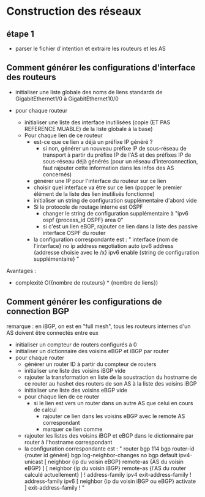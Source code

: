 # Construction des réseaux

## étape 1

- parser le fichier d'intention et extraire les routeurs et les AS

## Comment générer les configurations d'interface des routeurs

- initialiser une liste globale des noms de liens standards de GigabitEthernet1/0 à GigabitEthernet10/0

- pour chaque routeur
    - initialiser une liste des interface inutilisées (copie (ET PAS REFERENCE MUABLE) de la liste globale à la base)
    - Pour chaque lien de ce routeur
        - est-ce que ce lien a déjà un préfixe IP généré ?
            - si non, générer un nouveau préfixe IP de sous-réseau de transport à partir du préfixe IP de l'AS et des préfixes IP de sous-réseau déjà générés (pour un réseau d'interconnection, faut rajouter cette information dans les infos des AS concernés)
        - générer une IP pour l'interface du routeur sur ce lien
        - choisir quel interface va être sur ce lien (popper le premier élément de la liste des lien inutilisés fonctionne)
        - initialiser un string de configuration supplémentaire d'abord vide
        - Si le protocole de routage interne est OSPF
            - changer le string de configuration supplémentaire à "ipv6 ospf {process_id OSPF} area 0"
            - si c'est un lien eBGP, rajouter ce lien dans la liste des passive interface OSPF du router
        - la configuration correspondante est :
            "
            interface {nom de l'interface}
             no ip address
             negotiation auto
             ipv6 address {addresse choisie avec le /x}
             ipv6 enable
             {string de configuration supplémentaire}
            "

Avantages :
- complexité O({nombre de routeurs} * {nombre de liens})

## Comment générer les configurations de connection BGP
remarque : en iBGP, on est en "full mesh", tous les routeurs internes d'un AS doivent être connectés entre eux

- initialiser un compteur de routers configurés à 0
- initialiser un dictionnaire des voisins eBGP et iBGP par router
- pour chaque router
    - générer un router ID à partir du compteur de routers
    - initialiser une liste des voisins iBGP vide
    - rajouter la transformation en liste de la soustraction du hostname de ce router au hashet des routers de son AS à la liste des voisins iBGP
    - initialiser une liste des voisins eBGP vide
    - pour chaque lien de ce router
        - si le lien est vers un router dans un autre AS que celui en cours de calcul
            - rajouter ce lien dans les voisins eBGP avec le remote AS correspondant
            - marquer ce lien comme 
    - rajouter les listes des voisins iBGP et eBGP dans le dictionnaire par router à l'hostname correspondant
    - la configuration correspondante est :
    "
    router bgp 114
     bgp router-id {router id généré}
     bgp log-neighbor-changes
     no bgp default ipv4-unicast
     [
        neighbor {ip du voisin eBGP} remote-as {AS du voisin eBGP}
     ]
     [
        neighbor {ip du voisin iBGP} remote-as {l'AS du router calculé actuellement}
     ]
     !
     address-family ipv4
     exit-address-family
     !
     address-family ipv6
     [
        neighbor {ip du voisin iBGP ou eBGP} activate
     ]
     exit-address-family
    !
    "